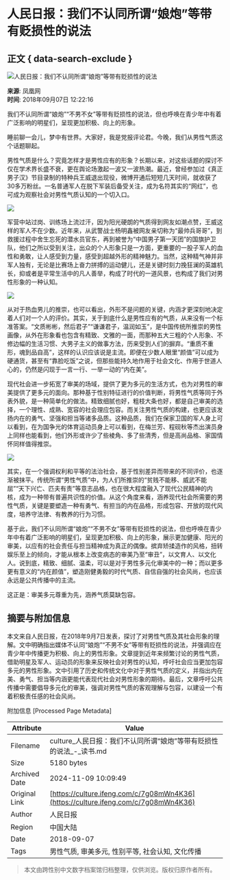 # 人民日报：我们不认同所谓“娘炮”等带有贬损性的说法

## 正文 { data-search-exclude }


![人民日报：我们不认同所谓“娘炮”等带有贬损性的说法](//d.ifengimg.com/w121_h75_q90/p1.ifengimg.com/2018_36/10B4AB7727946113AA8F0575FE28C569F8DFC907_w550_h325.jpg)

**来源**: 凤凰网  
**时间**: 2018年09月07日 12:22:16  

我们不认同所谓“娘炮”“不男不女”等带有贬损性的说法，但也呼唤在青少年中有着广泛影响的明星们，呈现更加积极、向上的形象。

睡前聊一会儿，梦中有世界。大家好，我是党报评论君。今晚，我们从男性气质这个话题聊起。

男性气质是什么？究竟怎样才是男性应有的形象？长期以来，对这些话题的探讨不仅在学术界长盛不衰，更在舆论场激起一波又一波热潮。最近，曾经参加过《真正男子汉》节目录制的特种兵王威退出现役，微博开通后短短几天时间，就收获了30多万粉丝。一名普通军人在脱下军装后备受关注，成为名符其实的“网红”，也可成为观察社会对男性气质认知的一个切入口。

![](https://p1.ifengimg.com/2018_36/10B4AB7727946113AA8F0575FE28C569F8DFC907_w550_h325.jpg)

军营中站过岗、训练场上流过汗，因为阳光硬朗的气质得到网友如潮点赞，王威这样的军人不在少数。近年来，从武警战士杨明鑫被网友亲切称为“最帅兵哥哥”，到救援过程中舍生忘死的潜水员官东，再到被誉为“中国男子第一天团”的国旗护卫队，他们之所以受到关注，出众的个人形象只是一方面，更重要的一股子军人的血性和勇敢，让人感受到力量，感受到超越外形的精神魅力。当然，这种精气神并非军人独有，无论是比赛场上奋力拼搏的运动健儿，还是关键时刻力挽狂澜的英雄机长，抑或者是平常生活中的凡人善举，构成了时代的一道风景，也构成了我们对男性形象的一种认知。

![](https://p1.ifengimg.com/2018_36/9819308EADEF6813A1694F4EF5CC37A7AA8739EA_w550_h322.jpg)

从对于热血男儿的推崇，也可以看出，外形不是问题的关键，内涵才更深刻地决定着人们对一个人的评价。其实，关于到底什么是男性应有的气质，从来没有一个标准答案。“文质彬彬，然后君子”“谦谦君子，温润如玉”，是中国传统所推崇的男性画像，从外在形象看也包含有精致、文雅的一面，而那种五大三粗的个人形象、不修边幅的生活习惯、大男子主义的做事方法，历来受到人们的摒弃。“重质不重形，魂到品自高”，这样的认识应该说是主流。即便在少数人眼里“颜值”可以成为硬通货，甚至有“靠脸吃饭”之说，但那些能持久地作用于社会文化、作用于世道人心的，仍然是闪现于一言一行、一举一动的“内在美”。

现代社会进一步拓宽了审美的场域，提供了更为多元的生活方式，也为对男性的审美提供了更多元的面向。那种基于性别特征进行的价值判断，将男性气质等同于外表外貌，是一种简单化的做法。精致细腻也好，粗枝大条也好，都是自己审美的选择，一个理性、成熟、宽容的社会理应包容。而关注男性气质的构建，也更应该发扬内在的勇气、坚强和担当等诸多品质。这种品质，我们在保家卫国的军人身上可以看到，在为国争光的体育运动员身上可以看到，在梅兰芳、程砚秋等杰出演员身上同样也能看到，他们外形或许少了些棱角、多了些清秀，但是高尚品格、家国情怀同样值得推崇。

![](https://p0.ifengimg.com/2018_36/3C9AC69AAE180615AE5C1615EBEDE0141337223D_w550_h435.jpg)

其实，在一个强调权利和平等的法治社会，基于性别差异而带来的不同评价，也逐渐被抹平。传统所谓“男性气质”中，为人们所推崇的“贫贱不能移、威武不能屈”“天下兴亡、匹夫有责”等意志品格，也在很大程度融入了现代公民精神的内核，成为一种带有普遍共识性的价值。从这个角度来看，涵养现代社会所需要的男性气质，关键是要塑造一种有勇气、有担当的内在品格，形成包容、开放的现代风度，培养守法律、有教养的行为习惯。

基于此，我们不认同所谓“娘炮”“不男不女”等带有贬损性的说法，但也呼唤在青少年中有着广泛影响的明星们，呈现更加积极、向上的形象，展示更加健康、阳光的审美，以应有的社会责任与担当精神成为真正的偶像。摈弃矫揉造作的风格，扭转娱乐至上的倾向，才能从根本上改变病态的审美乃至“审丑”，以文育人、以文化人。说到底，精致、细腻、温柔，可以是对于男性多元化审美中的一种；而以更多更有意义的“内在颜值”，塑造刚健勇毅的时代气质、自信自强的社会风尚，也应该永远是公共传播中的主流。

这正是：审美多元尊重为先，涵养气质莫缺包容。

## 摘要与附加信息

<!-- tcd_abstract -->
本文来自人民日报，在2018年9月7日发表，探讨了对男性气质及其社会形象的理解。文中明确指出媒体不认同“娘炮”“不男不女”等带有贬损性的说法，并强调应在青少年中传播更为积极、向上的男性形象。文章提到近年来频繁讨论的男性气质，借助明星及军人、运动员的形象来反映社会对男性的认知，呼吁社会应当更加包容多元的男性形象。文中引用了历史和传统文化中对于男性气质的定义，并指出内在美、勇气、担当等内涵更能代表现代社会对男性形象的期待。最后，文章呼吁公共传播中需要倡导多元化的审美，强调对男性气质的客观理解与包容，以建设一个有着积极责任感的社会风尚。
<!-- tcd_abstract_end -->

附加信息 [Processed Page Metadata]

| Attribute       | Value                                  |
|-----------------|----------------------------------------|
| Filename        | culture_人民日报：我们不认同所谓“娘炮”等带有贬损性的说法_-_读书.md                             |
| Size            | 5180 bytes                           |
| Archived Date   | 2024-11-09 10:09:49                             |
| Original Link   | [https://culture.ifeng.com/c/7g08mWn4K36](https://culture.ifeng.com/c/7g08mWn4K36)                       |
| Author          | 人民日报                               |
| Region          | 中国大陆                               |
| Date            | 2018-09-07                                 |
| Tags            | 男性气质, 审美多元, 性别平等, 社会认知, 文化传播                                 |
>
> 本文由跨性别中文数字档案馆归档整理，仅供浏览。版权归原作者所有。
>